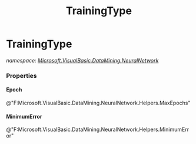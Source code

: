 ﻿---
title: TrainingType
---

# TrainingType
_namespace: [Microsoft.VisualBasic.DataMining.NeuralNetwork](N-Microsoft.VisualBasic.DataMining.NeuralNetwork.html)_






### Properties

#### Epoch
@"F:Microsoft.VisualBasic.DataMining.NeuralNetwork.Helpers.MaxEpochs"
#### MinimumError
@"F:Microsoft.VisualBasic.DataMining.NeuralNetwork.Helpers.MinimumError"
